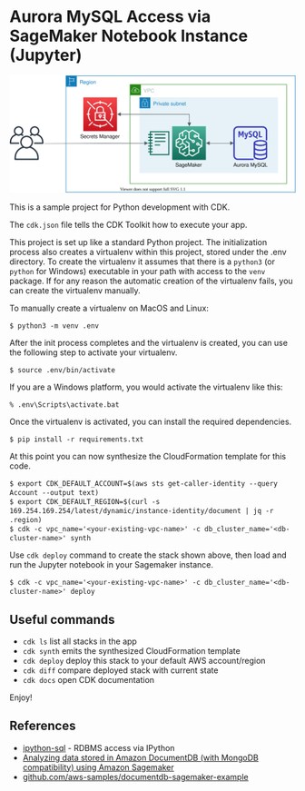 
# Aurora MySQL Access via SageMaker Notebook Instance (Jupyter)

![mysql-sagemaker-arch](./mysql-sagemaker-arch.svg)

This is a sample project for Python development with CDK.

The `cdk.json` file tells the CDK Toolkit how to execute your app.

This project is set up like a standard Python project.  The initialization
process also creates a virtualenv within this project, stored under the .env
directory.  To create the virtualenv it assumes that there is a `python3`
(or `python` for Windows) executable in your path with access to the `venv`
package. If for any reason the automatic creation of the virtualenv fails,
you can create the virtualenv manually.

To manually create a virtualenv on MacOS and Linux:

```
$ python3 -m venv .env
```

After the init process completes and the virtualenv is created, you can use the following
step to activate your virtualenv.

```
$ source .env/bin/activate
```

If you are a Windows platform, you would activate the virtualenv like this:

```
% .env\Scripts\activate.bat
```

Once the virtualenv is activated, you can install the required dependencies.

```
$ pip install -r requirements.txt
```

At this point you can now synthesize the CloudFormation template for this code.

```
$ export CDK_DEFAULT_ACCOUNT=$(aws sts get-caller-identity --query Account --output text)
$ export CDK_DEFAULT_REGION=$(curl -s 169.254.169.254/latest/dynamic/instance-identity/document | jq -r .region)
$ cdk -c vpc_name='<your-existing-vpc-name>' -c db_cluster_name='<db-cluster-name>' synth
```

Use `cdk deploy` command to create the stack shown above, then load and run the Jupyter notebook in your Sagemaker instance.

```
$ cdk -c vpc_name='<your-existing-vpc-name>' -c db_cluster_name='<db-cluster-name>' deploy
```

## Useful commands

 * `cdk ls`          list all stacks in the app
 * `cdk synth`       emits the synthesized CloudFormation template
 * `cdk deploy`      deploy this stack to your default AWS account/region
 * `cdk diff`        compare deployed stack with current state
 * `cdk docs`        open CDK documentation

Enjoy!

## References
 - [ipython-sql](https://pypi.org/project/ipython-sql/) - RDBMS access via IPython
 - [Analyzing data stored in Amazon DocumentDB (with MongoDB compatibility) using Amazon Sagemaker](https://aws.amazon.com/blogs/machine-learning/analyzing-data-stored-in-amazon-documentdb-with-mongodb-compatibility-using-amazon-sagemaker/)
 - [github.com/aws-samples/documentdb-sagemaker-example](https://github.com/aws-samples/documentdb-sagemaker-example)
